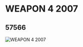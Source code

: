 # WEAPON 4 2007
## 57566
![WEAPON 4 2007](https://lc-www-live-s.legocdn.com/media/bricks/5/2/4497141.jpg)